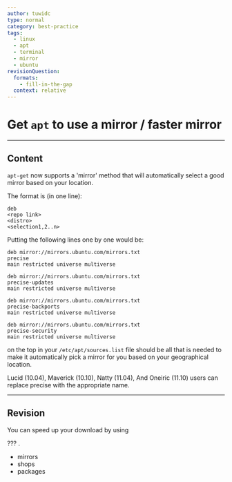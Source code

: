 ```yaml
---
author: tuwidc
type: normal
category: best-practice
tags:
  - linux
  - apt
  - terminal
  - mirror
  - ubuntu
revisionQuestion:
  formats:
    - fill-in-the-gap
  context: relative
---
```


# Get `apt` to use a mirror / faster mirror


---

## Content

`apt-get` now supports a 'mirror' method that will automatically select a good mirror based on your location. 

The format is (in one line):

```plain-text
deb
<repo link>
<distro>
<selection1,2..n>

```

Putting the following lines one by one would be:

```plain-text
deb mirror://mirrors.ubuntu.com/mirrors.txt 
precise 
main restricted universe multiverse

deb mirror://mirrors.ubuntu.com/mirrors.txt 
precise-updates 
main restricted universe multiverse

deb mirror://mirrors.ubuntu.com/mirrors.txt 
precise-backports 
main restricted universe multiverse

deb mirror://mirrors.ubuntu.com/mirrors.txt 
precise-security 
main restricted universe multiverse
```

on the top in your `/etc/apt/sources.list` file should be all that is needed to make it automatically pick a mirror for you based on your geographical location.

Lucid (10.04), Maverick (10.10), Natty (11.04), And Oneiric (11.10) users can replace precise with the appropriate name.


---

## Revision

You can speed up your download by using 

??? .

- mirrors
- shops
- packages
